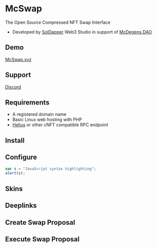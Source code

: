 # McSwap
The Open Source Compressed NFT Swap Interface
* Developed by [SolDapper](https://twitter.com/SolDapper) Web3 Studio in support of [McDegens DAO](https://twitter.com/McDegensDAO)

## Demo
[McSwap.xyz](https://mcswap.xyz)

## Support
[Discord](https://discord.com/invite/mcdegensdao)

## Requirements
* A registered domain name
* Basic Linux web hosting with PHP
* [Helius](https://www.helius.dev) or other cNFT compatible RPC endpoint

## Install

## Configure

```javascript
var s = "JavaScript syntax highlighting";
alert(s);
```

## Skins

## Deeplinks

## Create Swap Proposal

## Execute Swap Proposal
